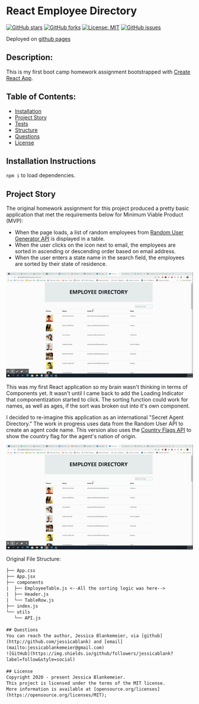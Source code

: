 # React Employee Directory

[![GitHub stars](https://img.shields.io/github/stars/jessicablank/employee-directory)](https://github.com/jessicablank/employee-directory/stargazers)
[![GitHub forks](https://img.shields.io/github/forks/jessicablank/employee-directory)](https://github.com/jessicablank/employee-directory/network)
[![License: MIT](https://img.shields.io/badge/License-MIT-yellow.svg)](https://opensource.org/licenses/MIT)
[![GitHub issues](https://img.shields.io/github/issues/jessicablank/employee-directory)](https://github.com/jessicablank/employee-directory/issues)

Deployed on [github pages](https://jessicablank.github.io/employee-directory/)

## Description:  
This is my first boot camp homework assignment bootstrapped with [Create React App](https://github.com/facebook/create-react-app).

## Table of Contents:
* [Installation](#installation-instructions)
* [Project Story](#project-story)
* [Tests](#tests)
* [Structure](/componentStructure.md)
* [Questions](#questions)
* [License](#license-info)

## Installation Instructions

`npm i` to load dependencies. 

## Project Story
The original homework assignment for this project produced a pretty basic application that met the requirements below for Minimum Viable Product (MVP):

* When the page loads, a list of random employees from [Random User Generator API](https://randomuser.me/) is displayed in a table. 
* When the user clicks on the icon next to email, the employees are sorted in ascending or descending order based on email address. 
* When the user enters a state name in the search field, the employees are sorted by their state of residence. 

![demonstration gif](https://github.com/jessicablank/employee-directory/blob/master/assets/homepageGIF.gif)


This was my first React application so my brain wasn't thinking in terms of Components yet. It wasn't until I came back to add the Loading Indicator that componentization started to click. The sorting function could work for names, as well as ages, if the sort was broken out into it's own component. 

I decided to re-imagine this application as an international "Secret Agent Directory." The work in progress uses data from the Random User API to create an agent code name. This version also uses the [Country Flags API](https://www.countryflags.io/) to show the country flag for the agent's nation of origin. 

![directory gif](https://github.com/jessicablank/employee-directory/blob/master/assets/homepageGIF.gif)


Original File Structure: 
```
├── App.css
├── App.jsx
├── components
|  ├── EmployeeTable.js <--All the sorting logic was here-->
|  ├── Header.js
|  └── TableRow.js
├── index.js
└── utils
   └── API.js

## Questions
You can reach the author, Jessica Blankemeier, via [github](http://github.com/jessicablank) and [email](mailto:jessicablankemeier@gmail.com)
![GitHub](https://img.shields.io/github/followers/jessicablank?label=follow&style=social)

## License
Copyright 2020 - present Jessica Blankemeier.
This project is licensed under the terms of the MIT license. 
More information is available at [opensource.org/licenses](https://opensource.org/licenses/MIT);



